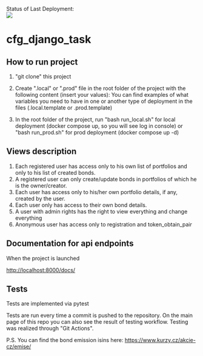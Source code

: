 Status of Last Deployment:<br>
<img src="https://github.com/kaskad737/cfg_django_task/actions/workflows/django.yml/badge.svg?branch=master">
<br>

# cfg_django_task

## How to run project

1. "git clone" this project
2. Create ".local" or ".prod" file in the root folder of the project with the following content (insert your values):
   You can find examples of what variables you need to have in one or another type of deployment in the files (.local.template or .prod.template)

3. In the root folder of the project, run "bash run_local.sh" for local deployment (docker compose up, so you will see log in console) or "bash run_prod.sh" for prod deployment (docker compose up -d)

## Views description

1. Each registered user has access only to his own list of portfolios and only to his list of created bonds.
2. A registered user can only create/update bonds in portfolios of which he is the owner/creator.
3. Each user has access only to his/her own portfolio details, if any, created by the user.
4. Each user only has access to their own bond details.
5. A user with admin rights has the right to view everything and change everything
6. Anonymous user has access only to registration and token_obtain_pair

## Documentation for api endpoints

When the project is launched

<http://localhost:8000/docs/>

## Tests

Tests are implemented via pytest

Tests are run every time a commit is pushed to the repository. On the main page of this repo you can also see the result of testing workflow. Testing was realized through "Git Actions".

P.S.
You can find the bond emission isins here:
<https://www.kurzy.cz/akcie-cz/emise/>
